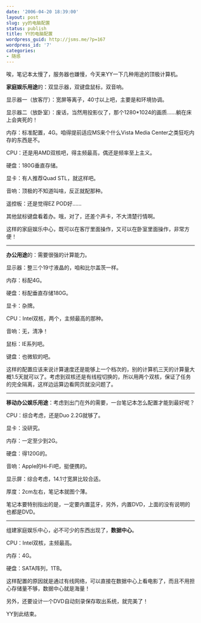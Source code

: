 ```yaml
---
date: '2006-04-20 18:39:00'
layout: post
slug: yy的电脑配置
status: publish
title: YY的电脑配置
wordpress_guid: http://jsms.me/?p=167
wordpress_id: '7'
categories:
- 随感
---
```


唉，笔记本太慢了，服务器也嫌慢，今天来YY一下几种用途的顶极计算机。


**家庭娱乐用途**的：双显示器，双键盘鼠标，双音响。


显示器一（放客厅）：宽屏等离子，40寸以上吧，主要是和环境协调。


显示器二（放卧室）：废话，当然用投影仪了，那个1280*1024的画质……躺在床上会爽死的！


内存：标准配置，4G。咱得提前适应MS来个什么Vista Media Center之类狂吃内存的东西是不。


CPU：还是用AMD双核吧，得主频最高，偶还是频率至上主义。


硬盘：180G垂直存储。


显卡：有人推荐Quad STL，就这样吧。


音响：顶极的不知道叫啥，反正就配那种。


遥控板：还是觉得EZ POD好……


其他鼠标键盘看着办。哦，对了，还差个声卡，不大清楚行情啊。


这样的家庭娱乐中心，既可以在客厅里面操作，又可以在卧室里面操作，非常方便！





* * *




**办公用途**的：需要很强的计算能力。


显示器：整三个19寸液晶的，咱和比尔盖茨一样。


内存：标配4G。


硬盘：标配垂直存储180G。


显卡：杂牌。


CPU：Intel双核，两个，主频最高的那种。


音响：无，清净！


鼠标：IE系列吧。


键盘：也微软的吧。


这样的配置应该来说计算速度还是能够上一个档次的，别的计算机三天的计算量大概1.5天就可以了。考虑到双核还是有线程切换的，所以用两个双核，保证了任务的完全隔离，这样边运算边看网页就没问题了。





* * *




**移动办公娱乐用途**：考虑到出门在外的需要，一台笔记本怎么配置才能到最好呢？


CPU：综合考虑，还是Duo 2.2G就够了。


显卡：没研究。


内存：一定至少到2G。


硬盘：得120G的。


音响：Apple的Hi-Fi吧，挺便携的。


显示屏：综合考虑，14.1寸宽屏比较合适。


厚度：2cm左右，笔记本就图个薄。


笔记本要特别指出的是，一定要内置蓝牙，另外，内置DVD，上面的没有说明的也都是DVD。





* * *




组建家庭娱乐中心，必不可少的东西出现了，**数据中心**。


CPU：Intel双核，主频最高。


内存：4G。


硬盘：SATA阵列，1TB。


这样配置的原因就是通过有线网络，可以直接在数据中心上看电影了，而且不用担心存储量不够，数据中心就是海量！


另外，还要设计一个DVD自动刻录保存取出系统，就完美了！


YY到此结束。
